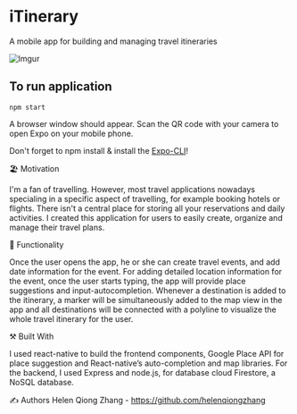 # iTinerary
A mobile app for building and managing travel itineraries

![Imgur](https://i.imgur.com/apatygz.jpg)

## To run application

`npm start`

A browser window should appear. Scan the QR code with your camera to open Expo on your mobile phone.

Don't forget to npm install & install the [Expo-CLI](https://facebook.github.io/react-native/docs/getting-started)!

🏖️ Motivation

I'm a fan of travelling. However, most travel applications nowadays specialing in a specific aspect of travelling, for example booking hotels or flights. There isn't a central place for storing all your reservations and daily activities. I created this application for users to easily create, organize and manage their travel plans. 

🛒 Functionality

Once the user opens the app, he or she can create travel events, and add date information for the event. For adding detailed location information for the event, once the user starts typing, the app will provide place suggestions and input-autocompletion.  Whenever a destination is added to the itinerary, a marker will be simultaneously added to the map view in the app and all destinations will be connected with a polyline to visualize the whole travel itinerary for the user.

⚒ Built With

I used react-native to build the frontend components, Google Place API for place suggestion and React-native’s auto-completion and map libraries. For the backend, I used Express and node.js, for database cloud Firestore, a NoSQL database. 

✍ Authors
Helen Qiong Zhang - https://github.com/helenqiongzhang


